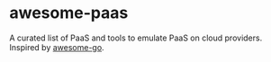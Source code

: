 # awesome-paas
A curated list of PaaS and tools to emulate PaaS on cloud providers. Inspired by [awesome-go](https://github.com/avelino/awesome-go).


